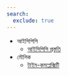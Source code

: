 ```yaml
---
search:
  exclude: true
---    
```

- আইসিপিসি
    - [আইসিপিসি প্রস্তুতি](icpc/preparation.md)
- মৌলিক
    - [টাইম-কমপ্লেক্সিটি](icpc/timecomplexity.md)
